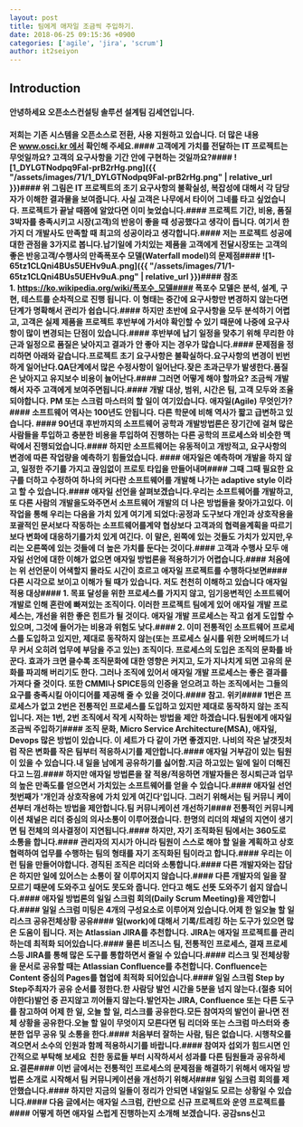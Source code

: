 ```yaml
---
layout: post
title: 팀에게 애자일 조금씩 주입하기.
date: 2018-06-25 09:15:36 +0900
categories: ['agile', 'jira', 'scrum']
author: it2seiyon
---
```


## Introduction
#### 안녕하세요 오픈소스컨설팅 솔루션 설계팀 김세연입니다.
 #### 저희는 기존 시스템을 오픈소스로 전환, 사용 지원하고 있습니다. 더 많은 내용은 www.osci.kr 에서 확인해 주세요.#### 고객에게 가치를 전달하는 IT 프로젝트는 무엇일까요? 고객의 요구사항을 기간 안에 구현하는 것일까요?#### ![1_DYLGTNodpq9Fal-prB2rHg.png]({{ "/assets/images/71/1_DYLGTNodpq9Fal-prB2rHg.png" | relative_url }})#### 위 그림은 IT 프로젝트의 초기 요구사항의 불확실성, 복잡성에 대해서 각 담당자가 이해한 결과물을 보여줍니다. 사실 고객은 나무에서 타이어 그네를 타고 싶었습니다. 프로젝트가 끝날 때쯤에 알았다면 이미 늦었습니다.#### 프로젝트 기간, 비용, 품질 3박자를 충족시키고 시장(고객)의 반응이 좋을 때 성공했다고 생각이 듭니다. 여기서 한 가지 더 개발사도 만족할 때 최고의 성공이라고 생각합니다.#### 저는 프로젝트 성공에 대한 관점을 3가지로 봅니다.납기일에 가치있는 제품을 고객에게 전달시장또는 고객의 좋은 반응고객/수행사의 만족폭포수 모델(Waterfall model)의 문제점#### ![1-65tz1CLQni4BUs5UEHv9uA.png]({{ "/assets/images/71/1-65tz1CLQni4BUs5UEHv9uA.png" | relative_url }})#### 참조 1. https://ko.wikipedia.org/wiki/폭포수_모델#### 폭포수 모델은 분석, 설계, 구현, 테스트를 순차적으로 진행 됩니다. 이 형태는 중간에 요구사항만 변경하지 않는다면 단계가 명확해서 관리가 쉽습니다.#### 하지만 초반에 요구사항을 모두 분석하기 어렵고, 고객은 실제 제품을 프로젝트 후반부에 가서야 확인할 수 있기 때문에 나중에 요구사항이 많이 변경되는 단점이 있습니다.#### 후반부에 납기 일정을 맞추기 위해 무리한 야근과 일정으로 품질은 낮아지고 결과가 안 좋아 지는 경우가 많습니다.#### 문제점을 정리하면 아래와 같습니다.프로젝트 초기 요구사항은 불확실하다.요구사항의 변경이 빈번하게 일어난다.QA단계에서 많은 수정사항이 일어난다.잦은 초과근무가 발생한다.품질은 낮아지고 유지보수 비용이 늘어난다.#### 그러면 어떻게 해야 할까요? 조금씩 개발해서 자주 고객에게 보여주면됩니다.#### 개발 대상, 범위, 시간은 팀, 고객 모두와 조율 되야합니다. PM 또는 스크럼 마스터의 할 일이 여기있습니다. 애자일(Agile) 무엇인가?#### 소프트웨어 역사는 100년도 안됩니다. 다른 학문에 비해 역사가 짧고 급변하고 있습니다. #### 90년대 후반까지의 소프트웨어 공학과 개발방법론은 장기간에 걸쳐 많은 사람들을 투입하고 충분한 비용을 투입하여 진행하는 다른 공학의 프로세스와 비슷한 맥락에서 진행되었습니다.#### 하지만 소프트웨어는 유동적이고 개방적고, 요구사항의 변경에 따른 작업량을 예측하기 힘들었습니다. #### 애자일은 예측하며 개발을 하지 않고, 일정한 주기를 가지고 끊임없이 프로토 타입을 만들어내며#### 그때 그때 필요한 요구를 더하고 수정하여 하나의 커다란 소프트웨어를 개발해 나가는 adaptive style 이라고 할 수 있습니다.#### 애자일 선언을 살펴보겠습니다.우리는 소프트웨어를 개발하고, 또 다른 사람의 개발을도와주면서 소프트웨어 개발의 더 나은 방법들을 찾아가고있다. 이 작업을 통해 우리는 다음을 가치 있게 여기게 되었다:공정과 도구보다 개인과 상호작용을포괄적인 문서보다 작동하는 소프트웨어를계약 협상보다 고객과의 협력을계획을 따르기보다 변화에 대응하기를가치 있게 여긴다. 이 말은, 왼쪽에 있는 것들도 가치가 있지만,우리는 오른쪽에 있는 것들에 더 높은 가치를 둔다는 것이다.#### 고객과 수행사 모두 애자일 선언에 대한 이해가 없으면 애자일 방법론을 적용하기가 어렵습니다.#### 처음에는 위 선언문이 어색할지 몰라도 시간이 흐르고 애자일 프로젝트를 수행하다보면#### 다른 시각으로 보이고 이해가 될 때가 있습니다. 저도 천천히 이해하고 있습니다 애자일 적용 대상#### 1. 목표 달성을 위한 프로세스를 가지지 않고, 임기응변적인 소프트웨어 개발로 인해 혼란에 빠져있는 조직이다. 이러한 프로젝트 팀에게 있어 애자일 개발 프로세스는, 개선을 위한 좋은 힌트가 될 것이다. 애자일 개발 프로세스는 작고 쉽게 도입할 수 있으며, 그것에 들어가는 비용과 위험도 낮다.#### 2. 이미 전통적인 소프트웨어 프로세스를 도입하고 있지만, 제대로 동작하지 않는(또는 프로세스 실시를 위한 오버헤드가 너무 커서 오히려 업무에 부담을 주고 있는) 조직이다. 프로세스의 도입은 조직의 문화를 바꾼다. 효과가 크면 클수록 조직문화에 대한 영향은 커지고, 도가 지나치게 되면 고유의 문화를 파괴해 버리기도 한다. 그러나 조직에 있어서 애자일 개발 프로세스는 좋은 결과를 가져다 줄 것이다. 또한 CMMI나 SPICE등의 인증을 얻으려고 하는 조직에서는 그들의 요구를 충족시킬 아이디어를 제공해 줄 수 있을 것이다.#### 참고. 위키#### 1번은 프로세스가 없고 2번은 전통적인 프로세스를 도입하고 있지만 제대로 동작하지 않는 조직입니다. 저는 1번, 2번 조직에서 작게 시작하는 방법을 제안 하겠습니다.팀원에게 애자일 조금씩 주입하기#### 조직 문화, Micro Service Architecture(MSA), 애자일, Devops 많은 방법이 있습니다. 이 세트가 다 같이 가면 좋겠지만. 나비의 작은 날갯짓처럼 작은 변화를 작은 팀부터 적응하시기를 제안합니다.#### 애자일 거부감이 있는 팀원이 있을 수 있습니다.내 일을 남에게 공유하기를 싫어함.지금 하고있는 일에 일이 더해진다고 느낌.#### 하지만 애자일 방법론을 잘 적용/적응하면 개발자들은 정시퇴근과 업무의 높은 만족도를 얻으면서 가치있는 소프트웨어를 얻을 수 있습니다.#### 애자일 선언 첫번째가 '개인과 상호작용에 가치 있게 여긴다'입니다. 그러기 위해서는 팀 커뮤니 케이션부터 개선하는 방법을 제안합니다.팀 커뮤니케이션 개선하기#### 전통적인 커뮤니케이션 채널은 리더 중심의 의사소통이 이루어졌습니다. 한명의 리더의 채널의 지연이 생기면 팀 전체의 의사결정이 지연됩니다.#### 하지만, 자기 조직화된 팀에서는 360도로 소통을 합니다.#### 관리자의 지시가 아니라 팀원이 스스로 해야 할 일을 계획하고 상호 협력하여 업무를 수행하는 팀의 형태를 자기 조직화된 팀이라고 합니다.#### 우리는 이런 팀을 만들어야합니다. 경직된 조직은 리더와 소통합니다.#### 다른 개발자와는 잡담은 하지만 일에 있어스는 소통이 잘 이루어지지 않습니다.#### 다른 개발자의 일을 잘 모르기 때문에 도와주고 싶어도 못도와 줍니다. 안다고 해도 선뜻 도와주기 쉽지 않습니다.#### 애자일 방법론의 일일 스크럼 회의(Daily Scrum Meeting)을 제안합니다.#### 일일 스크럼 미팅은 4개의 구성요소로 이루어져 있습니다.어제 한 일오늘 할 일리스크 공유전체상황 공유#### 일(work)에 대해서 기록/트레킹 하는 도구가 있으면 많은 도움이 됩니다. 저는 Atlassian JIRA를 추천합니다. JIRA는 애자일 프로젝트를 관리하는데 최적화 되어있습니다.#### 물론 비즈니스 팀, 전통적인 프로세스, 결재 프로세스등 JIRA를 통해 많은 도구를 통합하면서 줄일 수 있습니다.#### 리스크 및 전체상황을 문서로 공유할 때는 Atlassian Confluence를 추천합니다. Confluence는 Content 중심의 Pages를 협업에 최적화 되어있습니다.#### 일일 스크럼 Step by Step주최자가 공유 순서를 정한다.한 사람당 발언 시간을 5분을 넘지 않는다.(절충 되어야한다)발언 중 끈지않고 끼어들지 않는다.발언자는 JIRA, Confluence 또는 다른 도구를 참고하여 어제 한 일, 오늘 할 일, 리스크를 공유한다.모든 참여자의 발언이 끝나면 전체 상황을 공유한다.오늘 할 일이 무엇이지 모른다면 팀 리더와 또는 스크럼 마스터와 충분한 업무 공유 및 소통을 한다.#### 처음부터 잘하는 사람, 팀은 없습니다. 시행착오를 격으면서 소수의 인원과 함께 적용하시기를 바랍니다.#### 참여자 섭외가 힘드시면 인간적으로 부탁해 보세요  친한 동료들 부터 시작하셔서 성과를 다른 팀원들과 공유하세요.결론#### 이번 글에서는 전통적인 프로세스의 문제점을 해결하기 위해서 애자일 방법론 소개로 시작해서 팀 커뮤니케이션을 개선하기 위해서#### 일일 스크럼 회의를 제안했습니다.#### 하지만 지금의 일들이 정리가 안되면 내일일도 모르는 상황일 수 있습니다.#### 다음 글에서는 애자일 스크럼, 칸반으로 신규 프로젝트와 운영 프로젝트를#### 어떻게 하면 애자일 스럽게 진행하는지 소개해 보겠습니다. 공감sns신고



